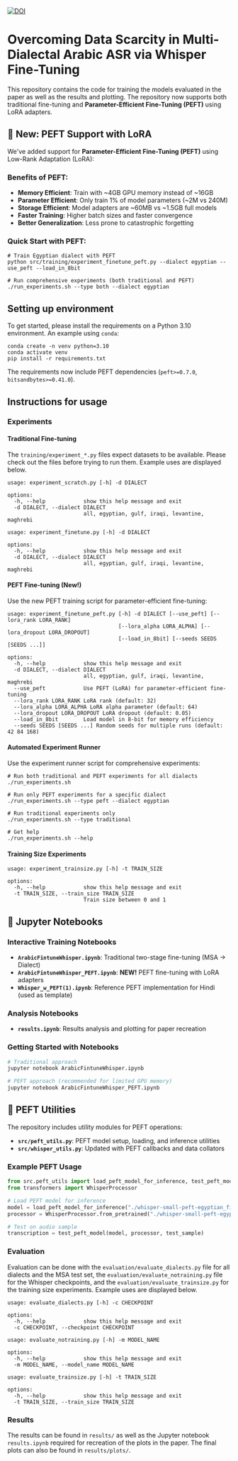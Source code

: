 [![DOI](https://zenodo.org/badge/803227691.svg)](https://doi.org/10.5281/zenodo.15553149)

# Overcoming Data Scarcity in Multi-Dialectal Arabic ASR via Whisper Fine-Tuning

This repository contains the code for training the models evaluated in the paper as well as the results and plotting. The repository now supports both traditional fine-tuning and **Parameter-Efficient Fine-Tuning (PEFT)** using LoRA adapters.

## 🚀 New: PEFT Support with LoRA

We've added support for **Parameter-Efficient Fine-Tuning (PEFT)** using Low-Rank Adaptation (LoRA):

### Benefits of PEFT:
- **Memory Efficient**: Train with ~4GB GPU memory instead of ~16GB
- **Parameter Efficient**: Only train 1% of model parameters (~2M vs 240M)
- **Storage Efficient**: Model adapters are ~60MB vs ~1.5GB full models  
- **Faster Training**: Higher batch sizes and faster convergence
- **Better Generalization**: Less prone to catastrophic forgetting

### Quick Start with PEFT:
```shell
# Train Egyptian dialect with PEFT
python src/training/experiment_finetune_peft.py --dialect egyptian --use_peft --load_in_8bit

# Run comprehensive experiments (both traditional and PEFT)
./run_experiments.sh --type both --dialect egyptian
```

## Setting up environment

To get started, please install the requirements on a Python 3.10 environment. An example using `conda`:

```shell
conda create -n venv python=3.10
conda activate venv
pip install -r requirements.txt
```

The requirements now include PEFT dependencies (`peft>=0.7.0`, `bitsandbytes>=0.41.0`).

## Instructions for usage

### Experiments

#### Traditional Fine-tuning
The `training/experiment_*.py` files expect datasets to be available. Please check out the files before trying to run them. Example uses are displayed below.

```shell
usage: experiment_scratch.py [-h] -d DIALECT

options:
  -h, --help            show this help message and exit
  -d DIALECT, --dialect DIALECT
                        all, egyptian, gulf, iraqi, levantine, maghrebi
```

```shell
usage: experiment_finetune.py [-h] -d DIALECT

options:
  -h, --help            show this help message and exit
  -d DIALECT, --dialect DIALECT
                        all, egyptian, gulf, iraqi, levantine, maghrebi
```

#### PEFT Fine-tuning (New!)
Use the new PEFT training script for parameter-efficient fine-tuning:

```shell
usage: experiment_finetune_peft.py [-h] -d DIALECT [--use_peft] [--lora_rank LORA_RANK] 
                                   [--lora_alpha LORA_ALPHA] [--lora_dropout LORA_DROPOUT] 
                                   [--load_in_8bit] [--seeds SEEDS [SEEDS ...]]

options:
  -h, --help            show this help message and exit
  -d DIALECT, --dialect DIALECT
                        all, egyptian, gulf, iraqi, levantine, maghrebi
  --use_peft            Use PEFT (LoRA) for parameter-efficient fine-tuning
  --lora_rank LORA_RANK LoRA rank (default: 32)
  --lora_alpha LORA_ALPHA LoRA alpha parameter (default: 64)
  --lora_dropout LORA_DROPOUT LoRA dropout (default: 0.05)
  --load_in_8bit        Load model in 8-bit for memory efficiency
  --seeds SEEDS [SEEDS ...] Random seeds for multiple runs (default: 42 84 168)
```

#### Automated Experiment Runner
Use the experiment runner script for comprehensive experiments:

```shell
# Run both traditional and PEFT experiments for all dialects
./run_experiments.sh

# Run only PEFT experiments for a specific dialect
./run_experiments.sh --type peft --dialect egyptian

# Run traditional experiments only
./run_experiments.sh --type traditional

# Get help
./run_experiments.sh --help
```

#### Training Size Experiments
```shell
usage: experiment_trainsize.py [-h] -t TRAIN_SIZE

options:
  -h, --help            show this help message and exit
  -t TRAIN_SIZE, --train_size TRAIN_SIZE
                        Train size between 0 and 1
```

## 📓 Jupyter Notebooks

### Interactive Training Notebooks
- **`ArabicFintuneWhisper.ipynb`**: Traditional two-stage fine-tuning (MSA → Dialect)
- **`ArabicFintuneWhisper_PEFT.ipynb`**: **NEW!** PEFT fine-tuning with LoRA adapters
- **`Whisper_w_PEFT(1).ipynb`**: Reference PEFT implementation for Hindi (used as template)

### Analysis Notebooks
- **`results.ipynb`**: Results analysis and plotting for paper recreation

### Getting Started with Notebooks
```python
# Traditional approach
jupyter notebook ArabicFintuneWhisper.ipynb

# PEFT approach (recommended for limited GPU memory)
jupyter notebook ArabicFintuneWhisper_PEFT.ipynb
```

## 🔧 PEFT Utilities

The repository includes utility modules for PEFT operations:

- **`src/peft_utils.py`**: PEFT model setup, loading, and inference utilities
- **`src/whisper_utils.py`**: Updated with PEFT callbacks and data collators

### Example PEFT Usage
```python
from src.peft_utils import load_peft_model_for_inference, test_peft_model
from transformers import WhisperProcessor

# Load PEFT model for inference
model = load_peft_model_for_inference("./whisper-small-peft-egyptian_final")
processor = WhisperProcessor.from_pretrained("./whisper-small-peft-egyptian_final")

# Test on audio sample
transcription = test_peft_model(model, processor, test_sample)
```

### Evaluation

Evaluation can be done with the `evaluation/evaluate_dialects.py` file for all dialects and the MSA test set, the `evaluation/evaluate_notraining.py` file for the Whisper checkpoints, and the `evaluation/evaluate_trainsize.py` for the training size experiments. Example uses are displayed below.

```shell
usage: evaluate_dialects.py [-h] -c CHECKPOINT

options:
  -h, --help            show this help message and exit
  -c CHECKPOINT, --checkpoint CHECKPOINT
```
```shell
usage: evaluate_notraining.py [-h] -m MODEL_NAME

options:
  -h, --help            show this help message and exit
  -m MODEL_NAME, --model_name MODEL_NAME
```

```shell
usage: evaluate_trainsize.py [-h] -t TRAIN_SIZE

options:
  -h, --help            show this help message and exit
  -t TRAIN_SIZE, --train_size TRAIN_SIZE
```

### Results

The results can be found in `results/` as well as the Jupyter notebook `results.ipynb` required for recreation of the plots in the paper. The final plots can also be found in `results/plots/`.
